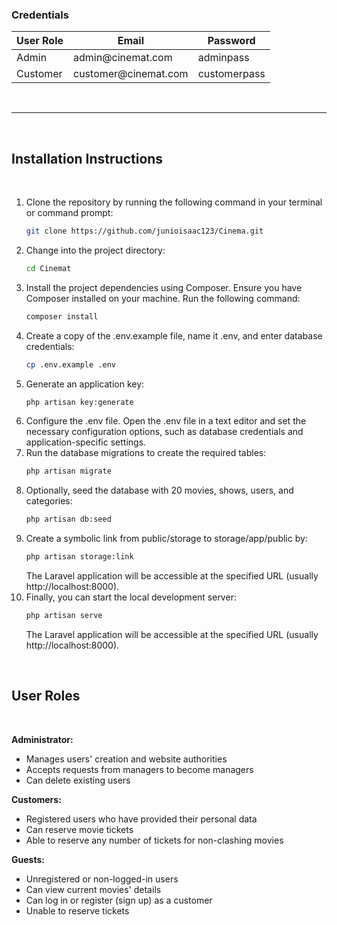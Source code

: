 ### Credentials

| User Role | Email                        | Password     |
| --------- | ---------------------------- | ------------ |
| Admin     | admin&#64;cinemat&#46;com    | adminpass    |
| Customer  | customer&#64;cinemat&#46;com | customerpass |

<br>

---

<br>

## Installation Instructions

<br>

1. Clone the repository by running the following command in your terminal or command prompt:
    ```bash
    git clone https://github.com/junioisaac123/Cinema.git
    ```
2. Change into the project directory:
    ```bash
    cd Cinemat
    ```
3. Install the project dependencies using Composer. Ensure you have Composer installed on your machine. Run the following command:
    ```bash
    composer install
    ```
4. Create a copy of the .env.example file, name it .env, and enter database credentials:
    ```bash
    cp .env.example .env
    ```
5. Generate an application key:
    ```bash
    php artisan key:generate
    ```
6. Configure the .env file. Open the .env file in a text editor and set the necessary configuration options, such as database credentials and application-specific settings.
7. Run the database migrations to create the required tables:
    ```bash
    php artisan migrate
    ```
8. Optionally, seed the database with 20 movies, shows, users, and categories:
    ```bash
    php artisan db:seed
    ```
9. Create a symbolic link from public/storage to storage/app/public by:
    ```bash
    php artisan storage:link
    ```
    The Laravel application will be accessible at the specified URL (usually http://localhost:8000).
10. Finally, you can start the local development server:
    ```bash
    php artisan serve
    ```
    The Laravel application will be accessible at the specified URL (usually http://localhost:8000).

<br>

## User Roles

<br>

**Administrator:**

-   Manages users' creation and website authorities
-   Accepts requests from managers to become managers
-   Can delete existing users

**Customers:**

-   Registered users who have provided their personal data
-   Can reserve movie tickets
-   Able to reserve any number of tickets for non-clashing movies

**Guests:**

-   Unregistered or non-logged-in users
-   Can view current movies' details
-   Can log in or register (sign up) as a customer
-   Unable to reserve tickets
